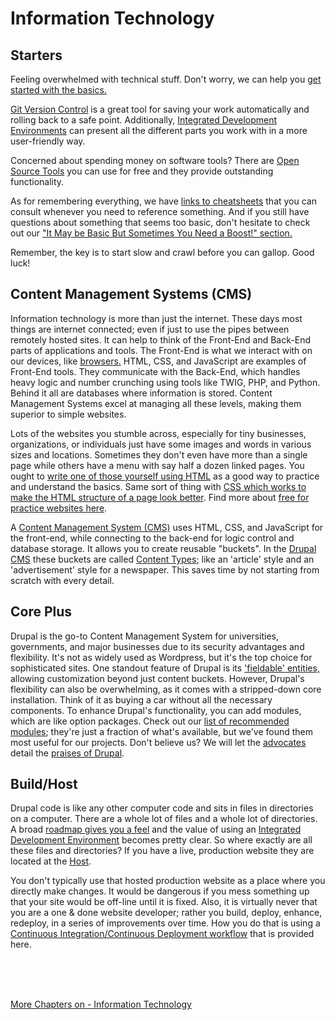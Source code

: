 
# Information Technology

## Starters

Feeling overwhelmed with technical stuff. Don't worry, we can help you [get started with the basics.](Novice.md)

[Git Version Control](../book/gitbasics.md) is a great tool for saving your work automatically and rolling back to a safe point. Additionally, [Integrated Development Environments](../book/ide.md) can present all the different parts you work with in a more user-friendly way.

Concerned about spending money on software tools?  There are [Open Source Tools](../book/opensource.md) you can use for free and they provide outstanding functionality.

As for remembering everything, we have [links to cheatsheets](../book/cheats.md) that you can consult whenever you need to reference something. And if you still have questions about something that seems too basic, don't hesitate to check out our ["It May be Basic But Sometimes You Need a Boost!" section.](../book/Novice.md)

Remember, the key is to start slow and crawl before you can gallop. Good luck!
 
## Content Management Systems (CMS)

Information technology is more than just the internet. These days most things are internet connected; even if just to use the pipes between remotely hosted sites. It can help to think of the Front-End and Back-End parts of applications and tools. The Front-End is what we interact with on our devices, like [browsers.]( https://en.wikipedia.org/wiki/Web_browser)  HTML, CSS, and JavaScript are examples of Front-End tools. They communicate with the Back-End, which handles heavy logic and number crunching using tools like TWIG, PHP, and Python. Behind it all are databases where information is stored. Content Management Systems excel at managing all these levels, making them superior to simple websites.

Lots of the websites you stumble across, especially for tiny businesses, organizations, or individuals just have some images and words in various sizes and locations.  Sometimes they don't even have more than a single page while others have a menu with say half a dozen linked pages.  You ought to [write one of those yourself using HTML](https://www.tutorialstonight.com/html-web-page-examples-with-source-code) as a good way to practice and understand the basics.   Same sort of thing with [CSS which works to make the HTML structure of a page look better](https://www.tutorialstonight.com/how-to-use-css-in-html).  Find more about [free for practice websites here](../book/hosting.md#a-free-static-website-for-practice).

A [Content Management System (CMS)](../book/cms.md) uses HTML, CSS, and JavaScript for the front-end, while connecting to the back-end for logic control and database storage. It allows you to create reusable "buckets". In the [Drupal CMS](https://www.drupal.org/) these buckets are called [Content Types;](https://www.youtube.com/watch?v=soQ6N7oVkI0) like an 'article' style and an 'advertisement' style for a newspaper. This saves time by not starting from scratch with every detail.

## Core Plus

Drupal is the go-to Content Management System for universities, governments, and major businesses due to its security advantages and flexibility. It's not as widely used as Wordpress, but it's the top choice for sophisticated sites. One standout feature of Drupal is its ['fieldable' entities,](https://www.drupal.org/docs/7/api/entity-api/an-introduction-to-entities) allowing customization beyond just content buckets. However, Drupal's flexibility can also be overwhelming, as it comes with a stripped-down core installation. Think of it as buying a car without all the necessary components. To enhance Drupal's functionality, you can add modules, which are like option packages. Check out our [list of recommended modules](../book/chapters.md#drupal-modules); they're just a fraction of what's available, but we've found them most useful for our projects.  Don't believe us?  We will let the [advocates]( https://www.digitalpolygon.com/blog/top-benefits-of-drupal) detail the [praises of Drupal](https://www.drupal.org/docs/7/understanding-drupal/what-are-some-of-the-commonly-advantages-of-drupal).  

## Build/Host

Drupal code is like any other computer code and sits in files in directories on a computer.  There are a whole lot of files and a whole lot of directories.  A broad [roadmap gives you a feel](../cicd/directorymap.md) and the value of using an [Integrated Development Environment](../book/ide.md) becomes pretty clear.   So where exactly are all these files and directories?  If you have a live, production website they are located at the [Host](../book/hosting.md).

You don't typically use that hosted production website as a place where you directly make changes.  It would be dangerous if you mess something up that your site would be off-line until it is fixed.  Also, it is virtually never that you are a one & done website developer; rather you build, deploy, enhance, redeploy, in a series of improvements over time.  How you do that is using a [Continuous Integration/Continuous Deployment workflow](../book/drupalcicd.md) that is provided here.


<br>
<br>
<br>

[More Chapters on - Information Technology](../chapters.md#information-technology)
